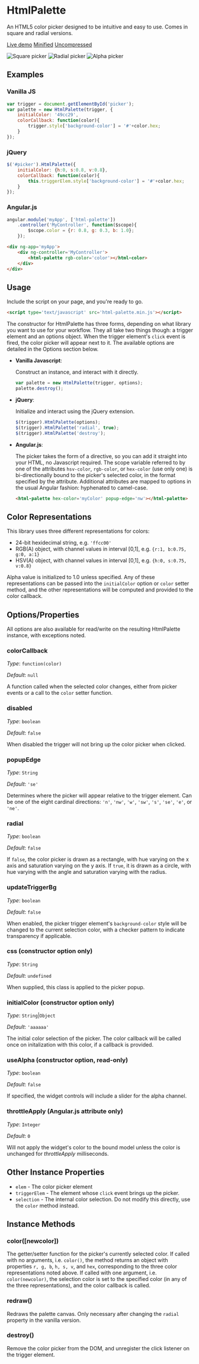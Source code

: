 # HtmlPalette 

An HTML5 color picker designed to be intuitive and easy to use. Comes in square and radial versions.

[Live demo](https://stevenvergenz.github.io/html-palette/) [Minified](https://raw.githubusercontent.com/stevenvergenz/html-palette/master/build/html-palette.min.js) [Uncompressed](https://raw.githubusercontent.com/stevenvergenz/html-palette/master/build/html-palette.js)

![Square picker](./docs/palette-square.png) ![Radial picker](./docs/palette-radial.png) ![Alpha picker](./docs/palette-alpha.png)


## Examples

### Vanilla JS

```javascript
var trigger = document.getElementById('picker');
var palette = new HtmlPalette(trigger, {
	initialColor: '49cc29',
	colorCallback: function(color){
		trigger.style['background-color'] = '#'+color.hex;
	}
});
```

### jQuery

```javascript
$('#picker').HtmlPalette({
	initialColor: {h:0, s:0.8, v:0.8},
	colorCallback: function(color){
		this.triggerElem.style['background-color'] = '#'+color.hex;
	}
});
```

### Angular.js

```javascript
angular.module('myApp', ['html-palette'])
	.controller('MyController', function($scope){
		$scope.color = {r: 0.8, g: 0.3, b: 1.0};
	});
```

```html
<div ng-app='myApp'>
	<div ng-controller='MyController'>
		<html-palette rgb-color='color'></html-color>
	</div>
</div>
```

## Usage

Include the script on your page, and you're ready to go.

```html
<script type='text/javascript' src='html-palette.min.js'></script>
```

The constructor for HtmlPalette has three forms, depending on what library you want to use for your workflow. They all take two things though: a trigger element and an options object. When the trigger element's `click` event is fired, the color picker will appear next to it. The available options are detailed in the Options section below.

* **Vanilla Javascript**:

	Construct an instance, and interact with it directly.

	```javascript
	var palette = new HtmlPalette(trigger, options);
	palette.destroy();
	```

* **jQuery**:

	Initialize and interact using the jQuery extension.

	```javascript
	$(trigger).HtmlPalette(options);
	$(trigger).HtmlPalette('radial', true);
	$(trigger).HtmlPalette('destroy');
	```

* **Angular.js**:

	The picker takes the form of a directive, so you can add it straight into your HTML, no Javascript required. The scope variable referred to by one of the attributes `hsv-color`, `rgb-color`, or `hex-color` (use only one) is bi-directionally bound to the picker's selected color, in the format specified by the attribute. Additional attributes are mapped to options in the usual Angular fashion: hyphenated to camel-case.

	```html
	<html-palette hex-color='myColor' popup-edge='nw'></html-palette>
	```

## Color Representations

This library uses three different representations for colors:

* 24-bit hexidecimal string, e.g. `'ffcc00'`
* RGB(A) object, with channel values in interval [0,1], e.g. `{r:1, b:0.75, g:0, a:1}`
* HSV(A) object, with channel values in interval [0,1], e.g. `{h:0, s:0.75, v:0.8}`

Alpha value is initialized to 1.0 unless specified. Any of these representations can be passed into the `initialColor` option or `color` setter method, and the other representations will be computed and provided to the color callback.


## Options/Properties

All options are also available for read/write on the resulting HtmlPalette instance, with exceptions noted.

### colorCallback

*Type*: `function(color)`

*Default*: `null`

A function called when the selected color changes, either from picker events or a call to the `color` setter function.

### disabled

*Type*: `boolean`

*Default*: `false`

When disabled the trigger will not bring up the color picker when clicked.

### popupEdge

*Type*: `String`

*Default*: `'se'`

Determines where the picker will appear relative to the trigger element. Can be one of the eight cardinal directions: `'n'`, `'nw'`, `'w'`, `'sw'`, `'s'`, `'se'`, `'e'`, or `'ne'`.

### radial

*Type*: `boolean`

*Default*: `false`

If `false`, the color picker is drawn as a rectangle, with hue varying on the x axis and saturation varying on the y axis. If `true`, it is drawn as a circle, with hue varying with the angle and saturation varying with the radius.

### updateTriggerBg

*Type*: `boolean`

*Default*: `false`

When enabled, the picker trigger element's `background-color` style will be changed to the current selection color, with a checker pattern to indicate transparency if applicable.

### css (constructor option only)

*Type*: `String`

*Default*: `undefined`

When supplied, this class is applied to the picker popup.

### initialColor (constructor option only)

*Type*: `String`|`Object`

*Default*: `'aaaaaa'`

The initial color selection of the picker. The color callback will be called once on initalization with this color, if a callback is provided.

### useAlpha (constructor option, read-only)

*Type*: `boolean`

*Default*: `false`

If specified, the widget controls will include a slider for the alpha channel.

### throttleApply (Angular.js attribute only)

*Type*: `Integer`

*Default*: `0`

Will not apply the widget's color to the bound model unless the color is unchanged for *throttleApply* milliseconds.

## Other Instance Properties

* `elem` - The color picker element
* `triggerElem` - The element whose `click` event brings up the picker.
* `selection` - The internal color selection. Do not modify this directly, use the `color` method instead.

## Instance Methods

### color([newcolor])

The getter/setter function for the picker's currently selected color. If called with no arguments, i.e. `color()`, the method returns an object with properties `r, g, b`, `h, s, v`, and `hex`, corresponding to the three color representations noted above. If called with one argument, i.e. `color(newcolor)`, the selection color is set to the specified color (in any of the three representations), and the color callback is called.


### redraw()

Redraws the palette canvas. Only necessary after changing the `radial` property in the vanilla version.

### destroy()

Remove the color picker from the DOM, and unregister the click listener on the trigger element.
